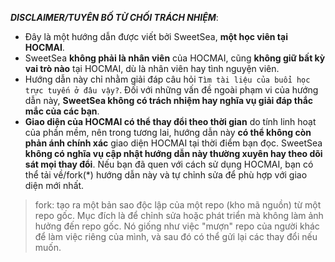 ***DISCLAIMER/TUYÊN BỐ TỪ CHỐI TRÁCH NHIỆM***:
- Đây là một hướng dẫn được viết bởi SweetSea, **một học viên tại HOCMAI**.
- SweetSea **không phải là nhân viên** của HOCMAI, cũng **không giữ bất kỳ vai trò nào** tại HOCMAI, dù là nhân viên hay tình nguyện viên.
- Hướng dẫn này chỉ nhằm giải đáp câu hỏi `Tìm tài liệu của buổi học trực tuyến ở đâu vậy?`. Đối với những vấn đề ngoài phạm vi của hướng dẫn này, **SweetSea không có trách nhiệm hay nghĩa vụ giải đáp thắc mắc của các bạn**.
- **Giao diện của HOCMAI có thể thay đổi theo thời gian** do tính linh hoạt của phần mềm, nên trong tương lai, hướng dẫn này **có thể không còn phản ánh chính xác** giao diện HOCMAI tại thời điểm bạn đọc. SweetSea **không có nghĩa vụ cập nhật hướng dẫn này thường xuyên hay theo dõi sát mọi thay đổi**. Nếu bạn đã quen với cách sử dụng HOCMAI, bạn có thể tải về/fork(*) hướng dẫn này và tự chỉnh sửa để phù hợp với giao diện mới nhất.

> fork: tạo ra một bản sao độc lập của một repo (kho mã nguồn) từ một repo gốc. Mục đích là để chỉnh sửa hoặc phát triển mà không làm ảnh hưởng đến repo gốc. Nó giống như việc "mượn" repo của người khác để làm việc riêng của mình, và sau đó có thể gửi lại các thay đổi nếu muốn.